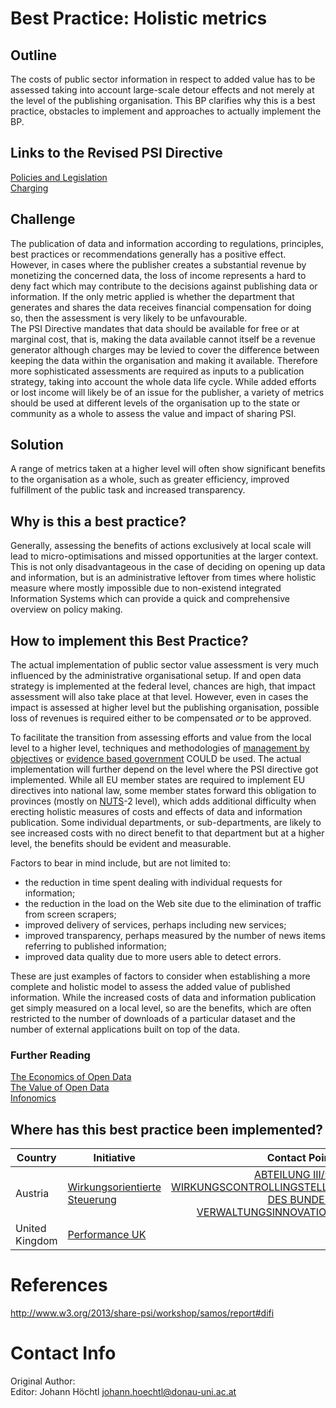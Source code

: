 # Best Practice: Holistic metrics

## Outline
The costs of public sector information in respect to added value has to be assessed taking into account large-scale detour effects and not merely at the level of the publishing organisation. This BP clarifies why this is a best practice, obstacles to implement and approaches to actually implement the BP.

## Links to the Revised PSI Directive
[Policies and Legislation](http://www.w3.org/2013/share-psi/elements#policy)  
[Charging](http://www.w3.org/2013/share-psi/elements#charging)  

## Challenge
The publication of data and information according to regulations, principles, best practices or recommendations generally has a positive effect. However, in cases where the publisher creates a substantial revenue by monetizing the concerned data, the loss of income represents a hard to deny fact which may contribute to the decisions against publishing data or information. If the only metric applied is whether the department that generates and shares the data receives financial compensation for doing so, then the assessment is very likely to be unfavourable.  
The PSI Directive mandates that data should be available for free or at marginal cost, that is, making the data available cannot itself be a revenue generator although charges may be levied to cover the difference between keeping the data within the organisation and making it available. Therefore more sophisticated assessments are required as inputs to a publication strategy, taking into account the whole data life cycle. While added efforts or lost income will likely be of an issue for the publisher, a variety of metrics should be used at different levels of the organisation up to the state or community as a whole to assess the value and impact of sharing PSI.

## Solution
A range of metrics taken at a higher level will often show significant benefits to the organisation as a whole, such as greater efficiency, improved fulfillment of the public task and increased transparency.

## Why is this a best practice?
Generally, assessing the benefits of actions exclusively at local scale will lead to micro-optimisations and missed opportunities at the larger context. This is not only disadvantageous in the case of deciding on opening up data and information, but is an administrative leftover from times where holistic measure where mostly impossible due to non-existend integrated Information Systems which can provide a quick and comprehensive overview on policy making.

## How to implement this Best Practice?
The actual implementation of public sector value assessment is very much influenced by the administrative organisational setup. If and open data strategy is implemented at the federal level, chances are high, that impact assessment will also take place at that level. However, even in cases the impact is assessed at higher level but the publishing organisation, possible loss of revenues is required either to be compensated _or_ to be approved.

To facilitate the transition from assessing efforts and value from the local level to a higher level, techniques and methodologies of [management by objectives](https://en.wikipedia.org/wiki/Management_by_objectives) or [evidence based government](https://en.wikipedia.org/wiki/Evidence-based_policy) COULD be used. The actual implementation will further depend on the level where the PSI directive got implemented. While all EU member states are required to implement  EU directives into national law, some member states forward this obligation to provinces (mostly on [NUTS](http://ec.europa.eu/eurostat/web/nuts/overview)-2 level), which adds additional difficulty when erecting holistic measures of costs and effects of data and information publication. Some individual departments, or sub-departments, are likely to see increased costs with no direct benefit to that department but at a higher level, the benefits should be evident and measurable.

Factors to bear in mind include, but are not limited to:
* the reduction in time spent dealing with individual requests for information;
* the reduction in the load on the Web site due to the elimination of traffic from screen scrapers;
* improved delivery of services, perhaps including new services;
* improved transparency, perhaps measured by the number of news items referring to published information;
* improved data quality due to more users able to detect errors.

These are just examples of factors to consider when establishing a more complete and holistic model to assess the added value of published information. While the increased costs of data and information publication get simply measured on a local level, so are the benefits, which are often restricted to the number of downloads of a particular dataset and the number of external applications built on top of the data.

### Further Reading
[The Economics of Open Data](https://countculture.wordpress.com/2011/10/13/the-economics-of-open-data-the-big-society/)  
[The Value of Open Data](http://theodi.org/the-value-of-open-data)  
[Infonomics](https://en.wikipedia.org/wiki/Infonomics)  

## Where has this best practice been implemented?

| Country | Initiative | Contact Point |
|---|---|---:|
| Austria | [Wirkungsorientierte Steuerung](https://www.oeffentlicherdienst.gv.at/wirkungsorientierte_verwaltung/steuerung/index.html) | [ABTEILUNG III/9: WIRKUNGSCONTROLLINGSTELLE DES BUNDES, VERWALTUNGSINNOVATION](http://www.bka.gv.at/gfe/gfe_org.aspx?org=III/9) |
| United Kingdom | [Performance UK](https://www.gov.uk/performance) |  |

# References
http://www.w3.org/2013/share-psi/workshop/samos/report#difi

# Contact Info
Original Author:  
Editor: Johann Höchtl <johann.hoechtl@donau-uni.ac.at>
